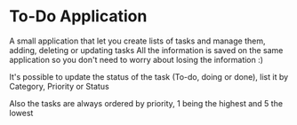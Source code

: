 # To-Do Application

A small application that let you create lists of tasks and manage them, adding, deleting or updating tasks
All the information is saved on the same application so you don't need to worry about losing the information :)

It's possible to update the status of the task (To-do, doing or done), list it by Category, Priority or Status

Also the tasks are always ordered by priority, 1 being the highest and 5 the lowest
